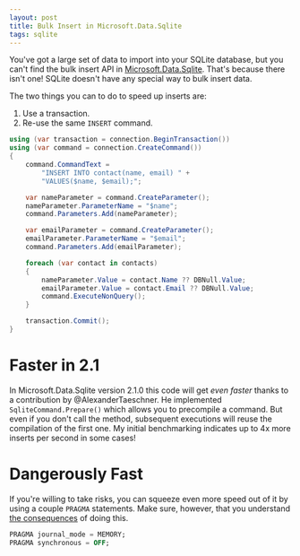 ```yaml
---
layout: post
title: Bulk Insert in Microsoft.Data.Sqlite
tags: sqlite
---
```


You've got a large set of data to import into your SQLite database, but you can't find the bulk insert API in
[Microsoft.Data.Sqlite][1]. That's because there isn't one! SQLite doesn't have any special way to bulk insert data.

The two things you can to do to speed up inserts are:

1. Use a transaction.
2. Re-use the same `INSERT` command.

```cs
using (var transaction = connection.BeginTransaction())
using (var command = connection.CreateCommand())
{
    command.CommandText =
        "INSERT INTO contact(name, email) " +
        "VALUES($name, $email);";

    var nameParameter = command.CreateParameter();
    nameParameter.ParameterName = "$name";
    command.Parameters.Add(nameParameter);

    var emailParameter = command.CreateParameter();
    emailParameter.ParameterName = "$email";
    command.Parameters.Add(emailParameter);

    foreach (var contact in contacts)
    {
        nameParameter.Value = contact.Name ?? DBNull.Value;
        emailParameter.Value = contact.Email ?? DBNull.Value;
        command.ExecuteNonQuery();
    }

    transaction.Commit();
}
```

Faster in 2.1
=============
In Microsoft.Data.Sqlite version 2.1.0 this code will get *even faster* thanks to a contribution by @AlexanderTaeschner.
He implemented `SqliteCommand.Prepare()` which allows you to precompile a command. But even if you don't call the
method, subsequent executions will reuse the compilation of the first one. My initial benchmarking indicates up to 4x
more inserts per second in some cases!

Dangerously Fast
================
If you're willing to take risks, you can squeeze even more speed out of it by using a couple `PRAGMA` statements. Make
sure, however, that you understand [the consequences][2] of doing this.

```sql
PRAGMA journal_mode = MEMORY;
PRAGMA synchronous = OFF;
```


  [1]: https://github.com/aspnet/Microsoft.Data.Sqlite
  [2]: https://www.sqlite.org/howtocorrupt.html#cfgerr
